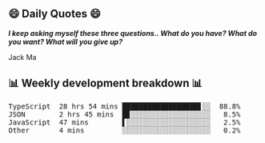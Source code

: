 ## 😄 Daily Quotes 😄

_**I keep asking myself these three questions.. What do you have? What do you want? What will you give up?**_

Jack Ma



## 📊 Weekly development breakdown 📊

<pre>TypeScript  28 hrs 54 mins ██████████████████▋░░  88.8%
JSON        2 hrs 45 mins  █▊░░░░░░░░░░░░░░░░░░░   8.5%
JavaScript  47 mins        ▌░░░░░░░░░░░░░░░░░░░░   2.5%
Other       4 mins         ░░░░░░░░░░░░░░░░░░░░░   0.2%</pre>